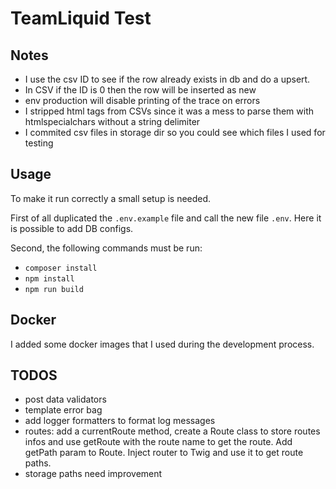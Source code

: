 # TeamLiquid Test

## Notes
- I use the csv ID to see if the row already exists in db and do a upsert.
- In CSV if the ID is 0 then the row will be inserted as new
- env production will disable printing of the trace on errors
- I stripped html tags from CSVs since it was a mess to parse them with htmlspecialchars without a string delimiter
- I commited csv files in storage dir so you could see which files I used for testing

## Usage
To make it run correctly a small setup is needed.

First of all duplicated the `.env.example` file and call the new file `.env`.
Here it is possible to add DB configs.

Second, the following commands must be run:
- `composer install`
- `npm install`
- `npm run build`

## Docker
I added some docker images that I used during the development process.

## TODOS
- post data validators
- template error bag
- add logger formatters to format log messages
- routes: add a currentRoute method, create a Route class to store routes infos and use getRoute with the route name to get the route. Add getPath param to Route. Inject router to Twig and use it to get route paths.
- storage paths need improvement


